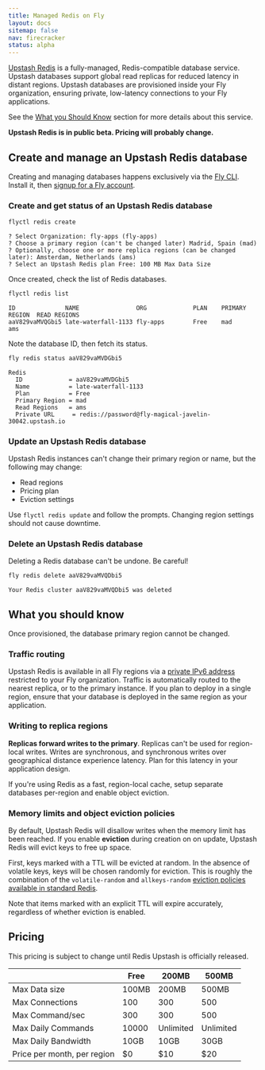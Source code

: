 ```yaml
---
title: Managed Redis on Fly
layout: docs
sitemap: false
nav: firecracker
status: alpha
---
```


[Upstash Redis](https://docs.upstash.com/redis) is a fully-managed, Redis-compatible database service. Upstash databases support global read replicas for reduced latency in distant regions. Upstash databases are provisioned inside your Fly organization, ensuring private, low-latency connections to your Fly applications.

See the [What you Should Know](#what-you-should-know) section for more details about this service.

**Upstash Redis is in public beta. Pricing will probably change.**
## Create and manage an Upstash Redis database

Creating and managing databases happens exclusively via the [Fly CLI](/getting-started/installing-flyctl/). Install it, then [signup for a Fly account](https://fly.io/docs/getting-started/log-in-to-fly/).

### Create and get status of an Upstash Redis database

```cmd
flyctl redis create
```
```output
? Select Organization: fly-apps (fly-apps)
? Choose a primary region (can't be changed later) Madrid, Spain (mad)
? Optionally, choose one or more replica regions (can be changed later): Amsterdam, Netherlands (ams)
? Select an Upstash Redis plan Free: 100 MB Max Data Size
```

Once created, check the list of Redis databases.

```cmd
flyctl redis list
```
```output
ID             	NAME               	ORG          	PLAN	PRIMARY REGION	READ REGIONS
aaV829vaMVQGbi5	late-waterfall-1133	fly-apps     	Free	mad           	ams
```

Note the database ID, then fetch its status.

```cmd
fly redis status aaV829vaMVDGbi5
```
```output
Redis
  ID             = aaV829vaMVDGbi5
  Name           = late-waterfall-1133
  Plan           = Free
  Primary Region = mad
  Read Regions   = ams
  Private URL     = redis://password@fly-magical-javelin-30042.upstash.io
```
### Update an Upstash Redis database

Upstash Redis instances can't change their primary region or name, but the following may change:

* Read regions
* Pricing plan
* Eviction settings

Use `flyctl redis update` and follow the prompts. Changing region settings should not cause downtime.

### Delete an Upstash Redis database

Deleting a Redis database can't be undone. Be careful!

```cmd
fly redis delete aaV829vaMVQDbi5
```
```output
Your Redis cluster aaV829vaMVQDbi5 was deleted
```

## What you should know

Once provisioned, the database primary region cannot be changed.

### Traffic routing

Upstash Redis is available in all Fly regions via a [private IPv6 address](/reference/private-networking#flycast) restricted to your Fly organization. Traffic is automatically routed to the nearest replica, or to the primary instance. If you plan to deploy in a single region, ensure that your database is deployed in the same region as your application.

### Writing to replica regions

**Replicas forward writes to the primary**. Replicas can't be used for region-local writes. Writes are synchronous, and synchronous writes over geographical distance experience latency. Plan for this latency in your application design.

If you're using Redis as a fast, region-local cache, setup separate databases per-region and enable object eviction.

### Memory limits and object eviction policies

By default, Upstash Redis will disallow writes when the memory limit has been reached. If you enable **eviction** during creation on on update, Upstash Redis will evict keys to free up space.

First, keys marked with a TTL will be evicted at random. In the absence of volatile keys, keys will be chosen randomly for eviction. This is roughly the combination of the `volatile-random` and `allkeys-random` [eviction policies available in standard Redis](https://redis.io/docs/manual/eviction/).

Note that items marked with an explicit TTL will expire accurately, regardless of whether eviction is enabled.

## Pricing

This pricing is subject to change until Redis Upstash is officially released.

|&nbsp;| Free | 200MB | 500MB |
|------|------|-------|-------|
|Max Data size|100MB|200MB|500MB|
|Max Connections|100|300|500|
|Max Command/sec|300|300|500|
|Max Daily Commands|10000|Unlimited|Unlimited|
|Max Daily Bandwidth|10GB|10GB|30GB|
|Price per month, per region|$0|$10|$20|